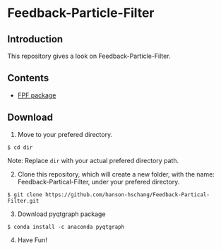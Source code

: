# Feedback-Particle-Filter

## Introduction
This repository gives a look on Feedback-Particle-Filter.

## Contents
- [FPF package](https://github.com/hanson-hschang/Feedback-Partical-Filter/blob/master/FPF.py)

## Download
1. Move to your prefered directory.
```
$ cd dir
```

Note: Replace `dir` with your actual prefered directory path.

2. Clone this repository, which will create a new folder, with the name: Feedback-Partical-Filter, under your prefered directory.
```
$ git clone https://github.com/hanson-hschang/Feedback-Partical-Filter.git
```

3. Download pyqtgraph package
```
$ conda install -c anaconda pyqtgraph
```

4. Have Fun!
